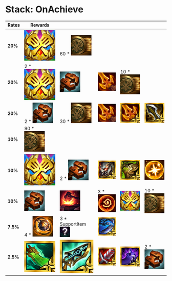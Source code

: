 # Stack: OnAchieve
| **Rates** | **Rewards**                                                                         |                                                                                         |                                                                                     |                                                                                   |                                                                                   |
| -         | -                                                                                   | -                                                                                       | -                                                                                   | -                                                                                 | -                                                                                 |
| **20%**   | ![TacticiansCrown](../../tftitems/icon/set10/Crown/ForceofNature.png)               | 60 * ![Gold](../../tftspecs/icon/rewards/Gold.png)                                      |                                                                                     |                                                                                   |                                                                                   |
| **20%**   | 2 * ![TacticiansCrown](../../tftitems/icon/set10/Crown/ForceofNature.png)           | ![MagneticRemover](../../tftspecs/icon/rewards/MagneticRemover.png)                     | ![LordsEdge](../../tftitems/icon/set10/Craftable/LordsEdge.png)                     | 10 * ![Gold](../../tftspecs/icon/rewards/Gold.png)                                |                                                                                   |
| **20%**   | 2 * ![MagneticRemover](../../tftspecs/icon/rewards/MagneticRemover.png)             | 30 * ![Gold](../../tftspecs/icon/rewards/Gold.png)                                      | ![LordsEdge](../../tftitems/icon/set10/Craftable/LordsEdge.png)                     | ![RadientDeathblade](../../tftitems/icon/set10/Radiant/RadientDeathblade.png)     | ![RadientInfinityEdge](../../tftitems/icon/set10/Radiant/RadientInfinityEdge.png) |
| **10%**   | 90 * ![Gold](../../tftspecs/icon/rewards/Gold.png)                                  |                                                                                         |                                                                                     |                                                                                   |                                                                                   |
| **10%**   | ![TacticiansCrown](../../tftitems/icon/set10/Crown/ForceofNature.png)               | 2 * ![MagneticRemover](../../tftspecs/icon/rewards/MagneticRemover.png)                 | ![RadientTitansResolve](../../tftitems/icon/set10/Radiant/RadientTitansResolve.png) | ![RadientWarmogsArmor](../../tftitems/icon/set10/Radiant/RadientWarmogsArmor.png) | ![RadiantItem](../../tftspecs/icon/rewards/RadiantItem.png)                       |
| **10%**   | ![MagneticRemover](../../tftspecs/icon/rewards/MagneticRemover.png)                 | ![Reforger](../../tftspecs/icon/rewards/Reforger.png)                                   | 3 * ![Artifact](../../tftspecs/icon/rewards/Artifact.png)                           | ![TacticiansCrown](../../tftitems/icon/set10/Crown/ForceofNature.png)             | 10 * ![Gold](../../tftspecs/icon/rewards/Gold.png)                                |
| **7.5%**  | 4 * ![ChampionDuplicator](../../tftspecs/icon/rewards/ChampionDuplicator.png)       | 3 * SupportItem![SupportItem](../../tftspecs/icon/rewards/mystery_item.jpg)             | ![RadientGiantSlayer](../../tftitems/icon/set10/Radiant/RadientGiantSlayer.png)     |                                                                                   |                                                                                   |
| **2.5%**  | ![RadientSpearofShojin](../../tftitems/icon/set10/Radiant/RadientSpearofShojin.png) | ![RadientHextechGunblade](../../tftitems/icon/set10/Radiant/RadientHextechGunblade.png) | ![RadientBloodthirster](../../tftitems/icon/set10/Radiant/RadientBloodthirster.png) | ![RadientEdgeofNight](../../tftitems/icon/set10/Radiant/RadientEdgeofNight.png)   | 2 * ![MagneticRemover](../../tftspecs/icon/rewards/MagneticRemover.png)           |
